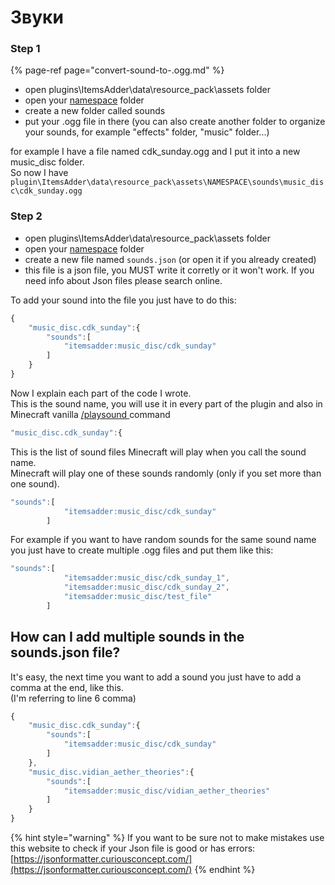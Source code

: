 # Звуки

### Step 1

{% page-ref page="convert-sound-to-.ogg.md" %}

* open plugins\ItemsAdder\data\resource\_pack\assets folder
* open your [namespace](../../beginners/creating-your-namespace.md) folder
* create a new folder called sounds
* put your .ogg file in there \(you can also create another folder to organize your sounds, for example "effects" folder, "music" folder...\)

for example I have a file named cdk\_sunday.ogg and I put it into a new music\_disc folder.  
So now I have `plugin\ItemsAdder\data\resource_pack\assets\NAMESPACE\sounds\music_disc\cdk_sunday.ogg`

### Step 2

* open plugins\ItemsAdder\data\resource\_pack\assets folder
* open your [namespace](../../beginners/creating-your-namespace.md) folder
* create a new file named `sounds.json` \(or open it if you already created\)
* this file is a json file, you MUST write it corretly or it won't work. If you need info about Json files please search online.

To add your sound into the file you just have to do this:

```javascript
{
	"music_disc.cdk_sunday":{
		"sounds":[
			"itemsadder:music_disc/cdk_sunday"
		]
	}
}
```

Now I explain each part of the code I wrote.  
This is the sound name, you will use it in every part of the plugin and also in Minecraft vanilla [/playsound ](https://www.digminecraft.com/game_commands/playsound_command.php)command

```javascript
"music_disc.cdk_sunday":{
```

This is the list of sound files Minecraft will play when you call the sound name.  
Minecraft will play one of these sounds randomly \(only if you set more than one sound\).

```javascript
"sounds":[
			"itemsadder:music_disc/cdk_sunday"
		]
```

For example if you want to have random sounds for the same sound name you just have to create multiple .ogg files and put them like this:

```javascript
"sounds":[
			"itemsadder:music_disc/cdk_sunday_1",
			"itemsadder:music_disc/cdk_sunday_2",
			"itemsadder:music_disc/test_file"
		]
```

## How can I add multiple sounds in the sounds.json file?

It's easy, the next time you want to add a sound you just have to add a comma at the end, like this.  
\(I'm referring to line 6 comma\)

```javascript
{
    "music_disc.cdk_sunday":{
        "sounds":[
            "itemsadder:music_disc/cdk_sunday"
        ]
    },
    "music_disc.vidian_aether_theories":{
        "sounds":[
            "itemsadder:music_disc/vidian_aether_theories"
        ]
    }
}
```

{% hint style="warning" %}
If you want to be sure not to make mistakes use this website to check if your Json file is good or has errors: [https://jsonformatter.curiousconcept.com/](https://jsonformatter.curiousconcept.com/)
{% endhint %}

